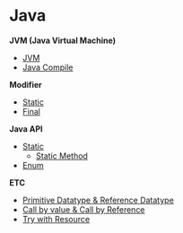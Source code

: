 # Java


**JVM (Java Virtual Machine)**
- [JVM]()
- [Java Compile](https://github.com/meeansub/StudyKit/tree/main/Java/Compile)

**Modifier**
- [Static](https://github.com/meeansub/StudyKit/tree/main/Java/Static)
- [Final](https://github.com/meeansub/StudyKit/tree/main/Java/final)


**Java API**

- [Static]()
    - [Static Method](https://github.com/meeansub/StudyKit/tree/main/Java/String_Method)
- [Enum](https://github.com/meeansub/StudyKit/tree/main/Java/Enum)


**ETC**
- [Primitive Datatype & Reference Datatype](https://github.com/meeansub/StudyKit/tree/main/Java/Primitive%26Reference)
- [Call by value & Call by Reference](https://github.com/meeansub/StudyKit/tree/main/Java/CallByValue%26CallByReference)
- [Try with Resource](https://github.com/meeansub/StudyKit/tree/main/Java/Try_with_resources)
